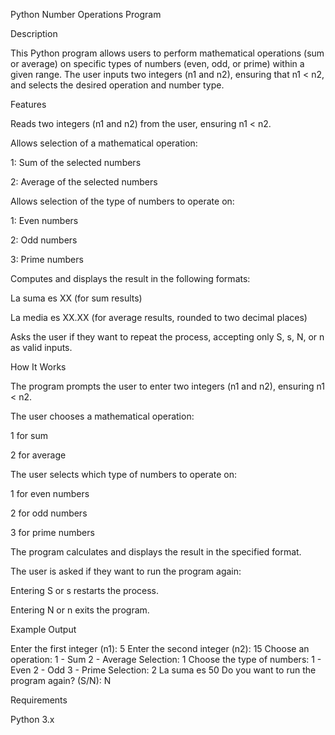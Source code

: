 Python Number Operations Program

Description

This Python program allows users to perform mathematical operations (sum or average) on specific types of numbers (even, odd, or prime) within a given range. The user inputs two integers (n1 and n2), ensuring that n1 < n2, and selects the desired operation and number type.

Features

Reads two integers (n1 and n2) from the user, ensuring n1 < n2.

Allows selection of a mathematical operation:

1: Sum of the selected numbers

2: Average of the selected numbers

Allows selection of the type of numbers to operate on:

1: Even numbers

2: Odd numbers

3: Prime numbers

Computes and displays the result in the following formats:

La suma es XX (for sum results)

La media es XX.XX (for average results, rounded to two decimal places)

Asks the user if they want to repeat the process, accepting only S, s, N, or n as valid inputs.

How It Works

The program prompts the user to enter two integers (n1 and n2), ensuring n1 < n2.

The user chooses a mathematical operation:

1 for sum

2 for average

The user selects which type of numbers to operate on:

1 for even numbers

2 for odd numbers

3 for prime numbers

The program calculates and displays the result in the specified format.

The user is asked if they want to run the program again:

Entering S or s restarts the process.

Entering N or n exits the program.

Example Output

Enter the first integer (n1): 5
Enter the second integer (n2): 15
Choose an operation:
1 - Sum
2 - Average
Selection: 1
Choose the type of numbers:
1 - Even
2 - Odd
3 - Prime
Selection: 2
La suma es 50
Do you want to run the program again? (S/N): N

Requirements

Python 3.x



